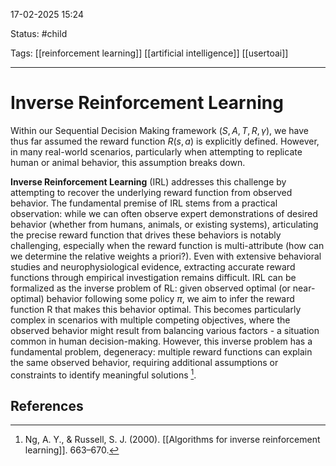 
17-02-2025 15:24

Status: #child

Tags: [[reinforcement learning]] [[artificial intelligence]] [[usertoai]]

---
# Inverse Reinforcement Learning

Within our Sequential Decision Making framework $(S, A, T, R, \gamma)$, we have thus far assumed the reward function $R(s, a)$ is explicitly defined. However, in many real-world scenarios, particularly when attempting to replicate human or animal behavior, this assumption breaks down.

**Inverse Reinforcement Learning** (IRL) addresses this challenge by attempting to recover the underlying reward function from observed behavior. The fundamental premise of IRL stems from a practical observation: while we can often observe expert demonstrations of desired behavior (whether from humans, animals, or existing systems), articulating the precise reward function that drives these behaviors is notably challenging, especially when the reward function is multi-attribute (how can we determine the relative weights a priori?). Even with extensive behavioral studies and neurophysiological evidence, extracting accurate reward functions through empirical investigation remains difficult. IRL can be formalized as the inverse problem of RL: given observed optimal (or near-optimal) behavior following some policy $\pi$, we aim to infer the reward function R that makes this behavior optimal. This becomes particularly complex in scenarios with multiple competing objectives, where the observed behavior might result from balancing various factors - a situation common in human decision-making. However, this inverse problem has a fundamental problem, degeneracy: multiple reward functions can explain the same observed behavior, requiring additional assumptions or constraints to identify meaningful solutions [^1].

## References
[^1]: Ng, A. Y., & Russell, S. J. (2000). [[Algorithms for inverse reinforcement learning]]. 663–670.